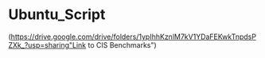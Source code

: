 # Ubuntu_Script
(https://drive.google.com/drive/folders/1ypIhhKznlM7kV1YDaFEKwkTnpdsPZXk_?usp=sharing"Link to CIS Benchmarks")
